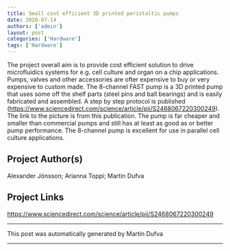 ```yaml
---
title: Small cost efficient 3D printed peristaltic pumps
date: 2020-07-14
authors: ['admin']
layout: post
categories: ['Hardware']
tags: ['Hardware']
---
```

The project overall aim is to provide cost efficient solution to drive microfluidics systems for e.g. cell culture and organ on a chip applications. Pumps, valves and other accessories are ofter expensive to buy or very expensive to custom made. The 8-channel FAST pump is a 3D printed pump that uses some off the shelf parts (steel pins and ball bearings) and is easily fabricated and assembled. A step by step protocol is published (https://www.sciencedirect.com/science/article/pii/S2468067220300249). The link to the picture is from this publication. The pump is far cheaper and smaller  than commercial pumps and still has at least as good as or better pump performance. The 8-channel pump is excellent for use in parallel cell culture applications.
## Project Author(s)
Alexander Jönsson; Arianna Toppi; Martin Dufva
## Project Links
https://www.sciencedirect.com/science/article/pii/S2468067220300249
***
This post was automatically generated by
Martin Dufva
***
